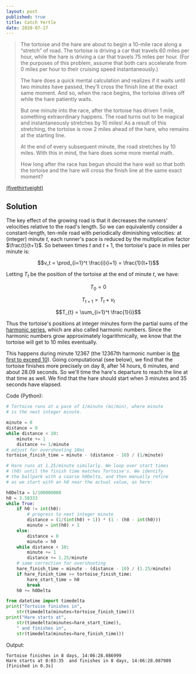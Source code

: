 ```yaml
---
layout: post
published: true
title: Catch Yertle
date: 2020-07-17
---
```


>The tortoise and the hare are about to begin a 10-mile race along a “stretch” of road. The tortoise is driving a car that travels 60 miles per hour, while the hare is driving a car that travels 75 miles per hour. (For the purposes of this problem, assume that both cars accelerate from 0 miles per hour to their cruising speed instantaneously.)
>
>The hare does a quick mental calculation and realizes if it waits until two minutes have passed, they’ll cross the finish line at the exact same moment. And so, when the race begins, the tortoise drives off while the hare patiently waits.
>
>But one minute into the race, after the tortoise has driven 1 mile, something extraordinary happens. The road turns out to be magical and instantaneously stretches by 10 miles! As a result of this stretching, the tortoise is now 2 miles ahead of the hare, who remains at the starting line.
>
>At the end of every subsequent minute, the road stretches by 10 miles. With this in mind, the hare does some more mental math.
>
>How long after the race has begun should the hare wait so that both the tortoise and the hare will cross the finish line at the same exact moment?

[(fivethirtyeight)](https://fivethirtyeight.com/features/can-the-hare-beat-the-tortoise/)

<!--more-->

## Solution

The key effect of the growing road is that it decreases the runners' velocities relative to the road's length. So we can equivalently consider a constant-length, ten-mile road with periodically diminishing velocities: at (integer) minute $t$, each runner's pace is reduced by the multiplicative factor $\frac{t}{t+1}$. So between times $t$ and $t+1$, the tortoise's pace in miles per minute is:

$$v_t = \prod_{i=1}^t \frac{i}{i+1} = \frac{1}{t+1}$$

Letting $T_t$ be the position of the tortoise at the end of minute $t$, we have:

$$T_0 = 0$$

$$T_{t+1} = T_t + v_t$$

$$T_{t} = \sum_{i=1}^t \frac{1}{i}$$

Thus the tortoise's positions at integer minutes form the partial sums of the [harmonic series](https://en.wikipedia.org/wiki/Harmonic_series_(mathematics)), which are also called harmonic numbers. Since the harmonic numbers grow approximately logarithmically, we know that the tortoise will get to $10$ miles eventually. 

This happens during minute $12367$ (the $12367$th harmonic number is [the first to exceed $10$](https://oeis.org/A004080)). Going computational (see below), we find that the tortoise finishes more precisely on day $8$, after $14$ hours, $6$ minutes, and about $28.09$ seconds. So we'll time the hare's departure to reach the line at that time as well. We find that the hare should start when $3$ minutes and $35$ seconds have elapsed.

Code (Python):

```python
# Tortoise runs at a pace of 1/minute (mi/min), where minute
# is the next integer minute.

minute = 0
distance = 0
while distance < 10:
	minute += 1
	distance += 1/minute
# adjust for overshooting 10mi
tortoise_finish_time = minute - (distance - 10) / (1/minute)

# Hare runs at 1.25/minute similarly. We loop over start times 
# (h0) until the finish time matches Tortoise's. We identify
# the ballpark with a coarse h0Delta, and then manually refine 
# as we start with an h0 near the actual value, as here:

h0Delta = 1/100000000
h0 = 3.58333
while True:
	if h0 != int(h0):
		# progress to next integer minute
		distance = (1/(int(h0) + 1)) * (1 - (h0 - int(h0)))
		minute = int(h0) + 1
	else:
		distance = 0
		minute = h0
	while distance < 10:
		minute += 1
		distance += 1.25/minute
	# same correction for overshooting
	hare_finish_time = minute - (distance - 10) / (1.25/minute)
	if hare_finish_time >= tortoise_finish_time:
		hare_start_time = h0
		break
	h0 += h0Delta

from datetime import timedelta
print("Tortoise finishes in",
	str(timedelta(minutes=tortoise_finish_time)))
print("Hare starts at",
	str(timedelta(minutes=hare_start_time)),
	" and finishes in", 
	str(timedelta(minutes=hare_finish_time)))
```
 Output:

 ```
 Tortoise finishes in 8 days, 14:06:28.086999
Hare starts at 0:03:35  and finishes in 8 days, 14:06:28.087989
[Finished in 0.3s]
```

<br>